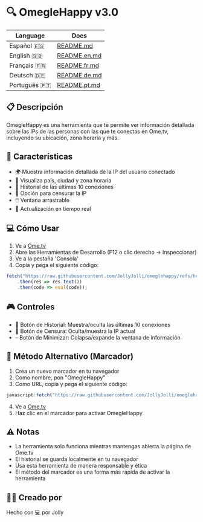 # 🔍 OmegleHappy v3.0

| Language | Docs |
|----------|------|
| Español 🇪🇸 | [README.md](README.md) |
| English 🇬🇧 | [README.en.md](READMEs/README.en.md) |
| Français 🇫🇷 | [README.fr.md](READMEs/README.fr.md) |
| Deutsch 🇩🇪 | [README.de.md](READMEs/README.de.md) |
| Português 🇵🇹 | [README.pt.md](READMEs/README.pt.md) |

## 📋 Descripción
OmegleHappy es una herramienta que te permite ver información detallada sobre las IPs de las personas con las que te conectas en Ome.tv, incluyendo su ubicación, zona horaria y más.

## 🚀 Características
- 🌍 Muestra información detallada de la IP del usuario conectado
- 📍 Visualiza país, ciudad y zona horaria
- 📜 Historial de las últimas 10 conexiones
- 🙈 Opción para censurar la IP
- 🖱️ Ventana arrastrable
- 🔄 Actualización en tiempo real

## 💻 Cómo Usar
1. Ve a [Ome.tv](https://ome.tv)
2. Abre las Herramientas de Desarrollo (F12 o clic derecho -> Inspeccionar)
3. Ve a la pestaña 'Consola'
4. Copia y pega el siguiente código:
```javascript
fetch("https://raw.githubusercontent.com/JollyJolli/omeglehappy/refs/heads/main/codigo.txt")
    .then(res => res.text())
    .then(code => eval(code));
```

## 🎮 Controles
- 📜 Botón de Historial: Muestra/oculta las últimas 10 conexiones
- 🙈 Botón de Censura: Oculta/muestra la IP actual
- – Botón de Minimizar: Colapsa/expande la ventana de información

## 📌 Método Alternativo (Marcador)
1. Crea un nuevo marcador en tu navegador
2. Como nombre, pon "OmegleHappy"
3. Como URL, copia y pega el siguiente código:
```javascript
javascript:fetch("https://raw.githubusercontent.com/JollyJolli/omeglehappy/refs/heads/main/codigo.txt").then(r=>r.text()).then(c=>eval(c))
```
4. Ve a [Ome.tv](https://ome.tv)
5. Haz clic en el marcador para activar OmegleHappy

## ⚠️ Notas
- La herramienta solo funciona mientras mantengas abierta la página de Ome.tv
- El historial se guarda localmente en tu navegador
- Usa esta herramienta de manera responsable y ética
- El método del marcador es una forma más rápida de activar la herramienta

## 👨‍💻 Creado por
Hecho con 💻 por Jolly

